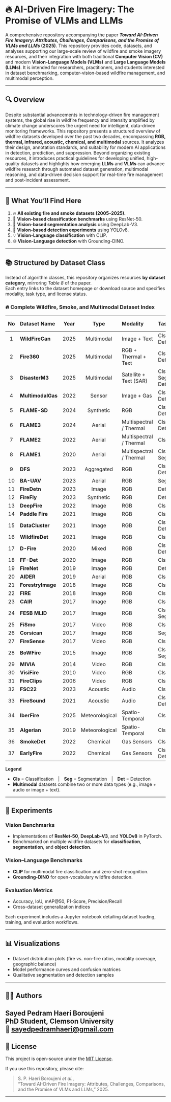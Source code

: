 # 🔥 AI-Driven Fire Imagery: The Promise of VLMs and LLMs

A comprehensive repository accompanying the paper **_Toward AI-Driven Fire Imagery: Attributes, Challenges, Comparisons, and the Promise of VLMs and LLMs_ (2025)**. This repository provides code, datasets, and analyses supporting our large-scale review of wildfire and smoke imagery resources, and their integration with both traditional **Computer Vision (CV)** and modern **Vision-Language Models (VLMs)** and **Large Language Models (LLMs)**. It is intended for researchers, practitioners, and students interested in dataset benchmarking, computer-vision-based wildfire management, and multimodal perception.

---

## 🔍 Overview  

Despite substantial advancements in technology-driven fire management systems, the global rise in wildfire frequency and intensity amplified by climate change underscores the urgent need for intelligent, data-driven monitoring frameworks. This repository presents a structured overview of wildfire datasets developed over the past two decades, encompassing **RGB, thermal, infrared, acoustic, chemical, and multimodal** sources. It analyzes their design, annotation standards, and suitability for modern AI applications in detection, prediction, and suppression. Beyond organizing existing resources, it introduces practical guidelines for developing unified, high-quality datasets and highlights how emerging **LLMs** and **VLMs** can advance wildfire research through automated dataset generation, multimodal reasoning, and data-driven decision support for real-time fire management and post-incident assessment.



---

## 📌 What You’ll Find Here  

1. 🔥 **All existing fire and smoke datasets (2005–2025).**  
2. 🧠 **Vision-based classification benchmarks** using ResNet-50.  
3. 🧩 **Vision-based segmentation analysis** using DeepLab-V3.  
4. 🎯 **Vision-based detection experiments** using YOLOv8.  
5. 💡 **Vision-Language classification** with CLIP.  
6. 🌐 **Vision-Language detection** with Grounding-DINO.  


---

## 📚 Structured by Dataset Class  

Instead of algorithm classes, this repository organizes resources **by dataset category**, mirroring *Table 8* of the paper.  
Each entry links to the dataset homepage or download source and specifies modality, task type, and license status.  

### 🔥 Complete Wildfire, Smoke, and Multimodal Dataset Index

| No | Dataset Name | Year | Type | Modality | Tasks | Download Link |
|:--:|:--------------|:----:|:----:|:----------|:------|:--------------|
| 1 | **WildFireCan** | 2025 | Multimodal | Image + Text | Cls / Det | [Download](https://github.com/Multimodal-Social-Media-Data-Analysis/WildfireCanMMD-Multimedia-Classification-on-user-generated-content-During-Wildfires-in-Canada) |
| 2 | **Fire360** | 2025 | Multimodal | RGB + Thermal + Text | Cls / Det | [Download](https://uofi.app.box.com/v/fire360dataset) |
| 3 | **DisasterM3** | 2025 | Multimodal | Satellite + Text (SAR) | Cls / Seg / Det | [Download](https://data.mendeley.com/datasets/zkwgkjkjn9/2) |
| 4 | **MultimodalGas** | 2022 | Sensor | Image + Gas | Cls / Det | [Download](https://data.mendeley.com/datasets/zkwgkjkjn9/2) |
| 5 | **FLAME-SD** | 2024 | Synthetic | RGB | Cls / Det | [Download](https://github.com/AIS-Clemson/FLAME_SD) |
| 6 | **FLAME3** | 2024 | Aerial | Multispectral / Thermal | Cls / Det | [Download](https://www.kaggle.com/datasets/brycehopkins/flame-3-computer-vision-subset-sycan-marsh) |
| 7 | **FLAME2** | 2022 | Aerial | Multispectral / Thermal | Cls | [Download](https://ieee-dataport.org/open-access/flame-2-fire-detection-and-modeling-aerial-multi-spectral-image-dataset) |
| 8 | **FLAME1** | 2020 | Aerial | Multispectral / Thermal | Cls / Seg | [Download](https://ieee-dataport.org/open-access/flame-dataset-aerial-imagery-pile-burn-detection-using-drones-uavs) |
| 9 | **DFS** | 2023 | Aggregated | RGB | Cls / Det | [Download](https://github.com/siyuanwu/DFS-FIRE-SMOKE-Dataset?tab=readme-ov-file) |
| 10 | **BA-UAV** | 2023 | Aerial | RGB | Seg | [Download](https://github.com/ipleiria-ciic/ees-datalab) |
| 11 | **FireDetn** | 2023 | Image | RGB | Det | [Download](https://github.com/SuperXxts/FireDetn) |
| 12 | **FireFly** | 2023 | Synthetic | RGB | Det | [Download](https://github.com/ERGOWHO/Firefly2.0) |
| 13 | **DeepFire** | 2022 | Image | RGB | Cls | [Download](https://www.kaggle.com/datasets/alik05/forest-fire-dataset) |
| 14 | **Paddle Fire** | 2021 | Image | RGB | Cls | [Download](https://aistudio.baidu.com/datasetdetail/107770) |
| 15 | **DataCluster** | 2021 | Image | RGB | Cls / Det | [Download](https://www.kaggle.com/datasets/dataclusterlabs/fire-and-smoke-dataset) |
| 16 | **WildfireDet** | 2021 | Image | RGB | Cls | [Download](https://www.kaggle.com/datasets/brsdincer/wildfire-detection-image-data) |
| 17 | **D-Fire** | 2020 | Mixed | RGB | Cls / Det | [Download](https://github.com/gaiasd/DFireDataset) |
| 18 | **FF-Det** | 2020 | Image | RGB | Cls | [Download](https://data.mendeley.com/datasets/gjmr63rz2r/1) |
| 19 | **FireNet** | 2019 | Image | RGB | Det | [Download](https://github.com/OlafenwaMoses/FireNet) |
| 20 | **AIDER** | 2019 | Aerial | RGB | Cls | [Download](https://github.com/ckyrkou/AIDER) |
| 21 | **ForestryImage** | 2018 | Image | RGB | Cls | [Download](https://www.forestryimages.org/browse/subthumb.cfm?sub=740) |
| 22 | **FIRE** | 2018 | Image | RGB | Cls | [Download](https://www.kaggle.com/datasets/phylake1337/fire-dataset) |
| 23 | **CAIR** | 2017 | Image | RGB | Cls | [Download](https://github.com/cair/Fire-Detection-Image-Dataset) |
| 24 | **FESB MLID** | 2017 | Image | RGB | Cls / Seg | [Download](http://wildfire.fesb.hr/) |
| 25 | **FiSmo** | 2017 | Video | RGB | Cls | [Download](https://github.com/mtcazzolato/dsw2017) |
| 26 | **Corsican** | 2017 | Image | RGB | Seg | [Download](https://cfdb.univ-corse.fr/index.php) |
| 27 | **FireSense** | 2017 | Video | RGB | Cls | [Download](https://zenodo.org/records/836749) |
| 28 | **BoWFire** | 2015 | Image | RGB | Cls / Seg | [Download](https://bitbucket.org/gbdi/bowfire-dataset/downloads/) |
| 29 | **MIVIA** | 2014 | Video | RGB | Cls | [Download](https://mivia.unisa.it/datasets/video-analysis-datasets/fire-detection-dataset/) |
| 30 | **VisiFire** | 2010 | Video | RGB | Cls | [Download](http://signal.ee.bilkent.edu.tr/VisiFire/) |
| 31 | **FireClips** | 2006 | Video | RGB | Cls | [Download](http://signal.ee.bilkent.edu.tr/VisiFire/Demo/FireClips/) |
| 32 | **FSC22** | 2023 | Acoustic | Audio | Cls | [Download](https://ieee-dataport.org/documents/fsc22-dataset) |
| 33 | **FireSound** | 2021 | Acoustic | Audio | Cls / Det | [Download](https://www.kaggle.com/datasets/forestprotection/forest-wild-fire-sound-dataset) |
| 34 | **IberFire** | 2025 | Meteorological | Spatio-Temporal | Cls | [Download](https://zenodo.org/records/1522588) |
| 35 | **Algerian** | 2019 | Meteorological | Spatio-Temporal | Cls | [Download](https://archive.ics.uci.edu/dataset/547/algerian+forest+fires+dataset) |
| 36 | **SmokeDet** | 2022 | Chemical | Gas Sensors | Cls | [Download](https://www.kaggle.com/datasets/deepcontractor/smoke-detection-dataset) |
| 37 | **EarlyFire** | 2022 | Chemical | Gas Sensors | Cls / Det | [Download](https://data.mendeley.com/datasets/f3mjnbm9b3/1) |

**Legend**  
- **Cls** = Classification | **Seg** = Segmentation | **Det** = Detection  
- **Multimodal** datasets combine two or more data types (e.g., image + audio or image + text).  

---

## 🧪 Experiments  

### Vision Benchmarks  
- Implementations of **ResNet-50**, **DeepLab-V3**, and **YOLOv8** in PyTorch.  
- Benchmarked on multiple wildfire datasets for **classification**, **segmentation**, and **object detection**.  

### Vision–Language Benchmarks  
- **CLIP** for multimodal fire classification and zero-shot recognition.  
- **Grounding-DINO** for open-vocabulary wildfire detection.  

### Evaluation Metrics  
- Accuracy, IoU, mAP@50, F1-Score, Precision/Recall  
- Cross-dataset generalization indices  

Each experiment includes a Jupyter notebook detailing dataset loading, training, and evaluation workflows.

---

## 📊 Visualizations  

- Dataset distribution plots (fire vs. non-fire ratios, modality coverage, geographic balance)  
- Model performance curves and confusion matrices  
- Qualitative segmentation and detection samples  

---

## 🧑‍💻 Authors  

**Sayed Pedram Haeri Boroujeni**  
PhD Student, Clemson University  
📧 [sayedpedramhaeri@gmail.com](mailto:sayedpedramhaeri@gmail.com)  
---

## 📄 License  

This project is open-source under the [MIT License](LICENSE).  

If you use this repository, please cite:  

> S. P. Haeri Boroujeni *et al.*,  
> “Toward AI-Driven Fire Imagery: Attributes, Challenges, Comparisons, and the Promise of VLMs and LLMs,” 2025.  

---

